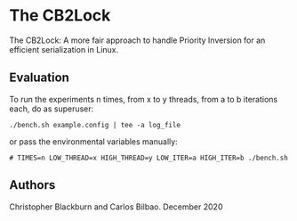 # The CB2Lock

The CB2Lock: A more fair approach to handle Priority Inversion for an efficient serialization in Linux.

## Evaluation

To run the experiments n times, from x to y threads, from a to b iterations each, do as superuser:

```
./bench.sh example.config | tee -a log_file
```

or pass the environmental variables manually:

```
# TIMES=n LOW_THREAD=x HIGH_THREAD=y LOW_ITER=a HIGH_ITER=b ./bench.sh
```

## Authors

Christopher Blackburn and Carlos Bilbao.
December 2020
